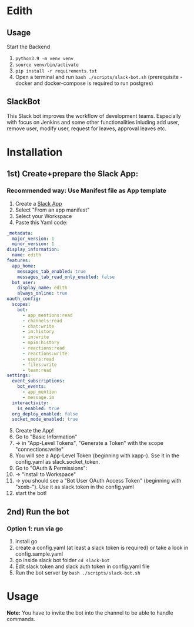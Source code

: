 # Edith

## Usage

Start the Backend

1. `python3.9 -m venv venv`
2. `source venv/bin/activate`
3. `pip install -r requirements.txt`
4. Open a terminal and run `bash ./scripts/slack-bot.sh` (prerequisite - docker and docker-compose is required to run postgres)


## SlackBot

This Slack bot improves the workflow of development teams. Especially with focus on Jenkins and some other functionalities inluding add user, remove user, modify user, request for leaves, approval leaves etc.

# Installation
## 1st) Create+prepare the Slack App:
### Recommended way: Use Manifest file as App template
1. Create a [Slack App](https://api.slack.com/apps?new_app=1)
2. Select "From an app manifest"
3. Select your Workspace
4. Paste this Yaml code:

```yaml
_metadata:
  major_version: 1
  minor_version: 1
display_information:
  name: edith
features:
  app_home:
    messages_tab_enabled: true
    messages_tab_read_only_enabled: false
  bot_user:
    display_name: edith
    always_online: true
oauth_config:
  scopes:
    bot:
      - app_mentions:read
      - channels:read
      - chat:write
      - im:history
      - im:write
      - mpim:history
      - reactions:read
      - reactions:write
      - users:read
      - files:write
      - team:read
settings:
  event_subscriptions:
    bot_events:
      - app_mention
      - message.im
  interactivity:
    is_enabled: true
  org_deploy_enabled: false
  socket_mode_enabled: true
```

5. Create the App!
6. Go to "Basic Information"
7. -> in "App-Level Tokens", "Generate a Token" with the scope "connections:write"
8. You will see a App-Level Token (beginning with xapp-). Sse it in the config.yaml as slack.socket_token.
9. Go to "OAuth & Permissions":
10. -> "Install to Workspace"
11. -> you should see a "Bot User OAuth Access Token" (beginning with "xoxb-"). Use it as slack.token in the config.yaml
12. start the bot!

## 2nd) Run the bot

### Option 1: run via go
1. install go
2. create a config.yaml (at least a slack token is required) or take a look in config.sample.yaml
3. go inside slack bot folder `cd slack-bot`
4. Edit slack token and slack auth token in config.yaml file
5. Run the bot server by `bash ./scripts/slack-bot.sh`


# Usage
**Note:** You have to invite the bot into the channel to be able to handle commands.
